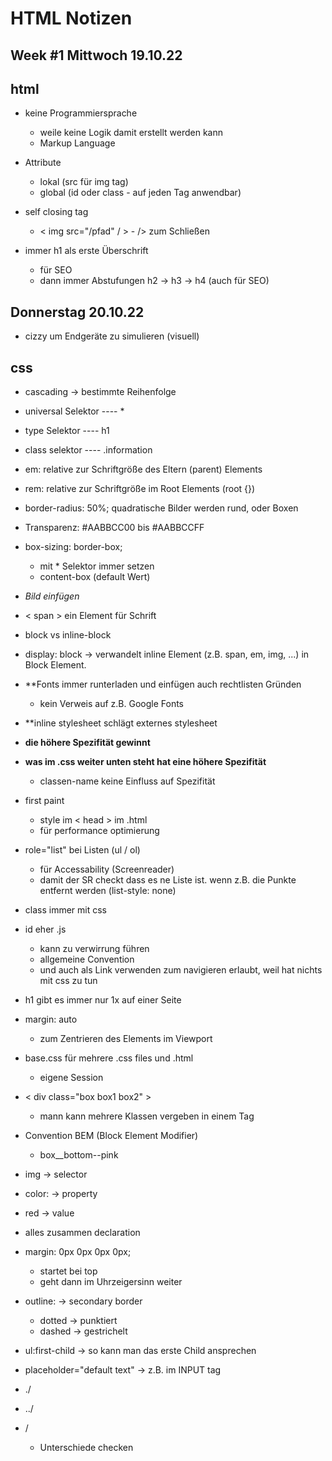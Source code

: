 # HTML Notizen

## Week #1 Mittwoch 19.10.22

## html

- keine Programmiersprache

  - weile keine Logik damit erstellt werden kann
  - Markup Language

- Attribute

  - lokal (src für img tag)
  - global (id oder class - auf jeden Tag anwendbar)

- self closing tag

  - < img src="/pfad" / >
          - /> zum Schließen

- immer h1 als erste Überschrift
  - für SEO
  - dann immer Abstufungen h2 -> h3 -> h4 (auch für SEO)

## Donnerstag 20.10.22

- cizzy um Endgeräte zu simulieren (visuell)

## css

- cascading -> bestimmte Reihenfolge

- universal Selektor  ---- *
- type Selektor ----  h1
- class selektor ---- .information

- em: relative zur Schriftgröße des Eltern (parent) Elements
- rem: relative zur Schriftgröße im Root Elements (root {})

- border-radius: 50%; quadratische Bilder werden rund, oder Boxen

- Transparenz: #AABBCC00 bis #AABBCCFF

- box-sizing: border-box;
	- mit * Selektor immer setzen
	- content-box (default Wert)
- *Bild einfügen* 

- < span > ein Element für Schrift
- block vs inline-block
- display: block -> verwandelt inline Element (z.B. span, em, img, ...) in Block Element.

- **Fonts immer runterladen und einfügen auch rechtlisten Gründen
	- kein Verweis auf z.B. Google Fonts

- **inline stylesheet schlägt externes stylesheet
- **die höhere Spezifität gewinnt**
- **was im .css weiter unten steht hat eine höhere Spezifität**
	- classen-name keine Einfluss auf Spezifität

- first paint
	- style im < head > im .html
	- für performance optimierung

- role="list" bei Listen (ul / ol)
	- für Accessability (Screenreader)
	- damit der SR checkt dass es ne Liste ist. wenn z.B. die Punkte entfernt werden (list-style: none)
	
- class immer mit css
- id eher .js
	- kann zu verwirrung führen
	- allgemeine Convention 
	- und auch als Link verwenden zum navigieren erlaubt, weil hat nichts mit css zu tun

- h1 gibt es immer nur 1x auf einer Seite

- margin: auto
	- zum Zentrieren des Elements im Viewport

- base.css für mehrere .css files und .html
	- eigene Session

- < div class="box box1 box2" >
	- mann kann mehrere Klassen vergeben in einem Tag

- Convention BEM (Block Element Modifier)
	- box__bottom--pink

- img -> selector
- color: -> property
- red -> value
- alles zusammen declaration

- margin: 0px 0px 0px 0px;
	- startet bei top
	- geht dann im Uhrzeigersinn weiter

- outline: -> secondary border
	- dotted -> punktiert
	- dashed -> gestrichelt

- ul:first-child -> so kann man das erste Child ansprechen

- placeholder="default text" -> z.B. im INPUT tag

- ./ 
- ../
- / 
	- Unterschiede checken